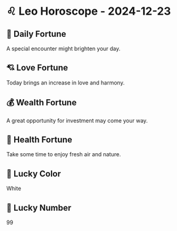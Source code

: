 # ♌ Leo Horoscope - 2024-12-23

## 🎯 Daily Fortune

A special encounter might brighten your day.

## 💘 Love Fortune

Today brings an increase in love and harmony.

## 💰 Wealth Fortune

A great opportunity for investment may come your way.

## 🌱 Health Fortune

Take some time to enjoy fresh air and nature.

## 🎨 Lucky Color

White

## 🔢 Lucky Number

99
